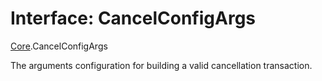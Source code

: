 # Interface: CancelConfigArgs

[Core](../modules/Core.md).CancelConfigArgs

The arguments configuration for building a valid cancellation transaction.
